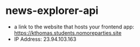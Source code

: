 # news-explorer-api
* a link to the website that hosts your frontend app:
https://kthomas.students.nomoreparties.site
* IP Address:
23.94.103.163
